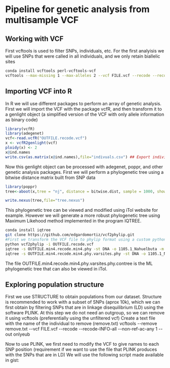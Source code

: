 # Pipeline for genetic analysis from multisample VCF #
## Working with VCF ##

First vcftools is used to filter SNPs, individuals, etc.
For the first analyisis we will use SNPs that were called in all individuals, and we only retain biallelic sites  

```bash
conda install vcftools perl-vcftools-vcf
vcftools --max-missing 1 --max-alleles 2 --vcf FILE.vcf --recode --recode-INFO-all --out OUTFILE
```


## Importing VCF into R ##

In R we will use different packages to perform an array of genetic analysis. First we will import the VCF with the package vcfR, and then transform it to a genlight object (a simplified version of the VCF with only allele information as binary code)

```r
library(vcfR)
library(adegenet)
vcf<-read.vcfR("OUTFILE.recode.vcf")
x <- vcfR2genlight(vcf)
ploidy(x) <- 2 
x@ind.names
write.csv(as.matrix(x@ind.names),file="indivuals.csv") ## Export individuals names to complete with metainformation (populations for example)
```

Now this genlight object can be processed with adegenet, poppr, and other genetic analysis packages. First we will perform a phylogenetic tree using a bitwise distance matrix built from SNP data
```r
library(poppr)
tree<-aboot(x,tree = "nj", distance = bitwise.dist, sample = 1000, showtree = F, cutoff = 50, quiet = T)

write.nexus(tree,file="tree.nexus")
```
This phylogenetic tree can be viewed and modified using iTol website for example. However we will generate a more robust phylogenetic tree using Maximum Likehood method implemented in the program IQTREE.

```bash
conda install iqtree
git clone https://github.com/edgardomortiz/vcf2phylip.git
#First we transform the VCF file to phylip format using a custom python script developed by edgardomortiz, and then we use it for IQTREE
python vcf2phylip -i OUTFILE.recode.vcf
iqtree -s OUTFILE.min4.recode.min4.phy -st DNA -o 1105.1_Nahuelbuta -m GTR+ASC -nt 8 #outgroup is 1105.1_Nahuelbuta as is a different species
iqtree -s OUTFILE.min4.recode.min4.phy.varsites.phy -st DNA -o 1105.1_Nahuelbuta -m GTR+ASC -nt 8 -bb 1000 -redo
```
The file OUTFILE.min4.recode.min4.phy.varsites.phy.contree is the ML phylogenetic tree that can also be viewed in iTol.

## Exploring population structure ##
First we use STRUCTURE to obtain populations from our dataset. Structure is recommended to work with a subset of SNPs (aprox 10k), which we can first obtain by filtering SNPs that are in linkage disequilibrium (LD) using the software PLINK.
At this step we do not need an outgroup, so we can remove it using vcftools (preferentially using the unfiltered vcf)
Create a text file with the name of the individual to remove (remove.txt)
vcftools --remove remove.txt --vcf FILE.vcf --recode --recode-INFO-all --non-ref-ac-any 1 --out onlyeub

Now to use PLINK, we first need to modify the VCF to give names to each SNP position (requirement if we want to use the file that PLINK produces with the SNPs that are in LD)
We will use the following script made available in gist:
<script src="https://gist.github.com/janxkoci/25d495e6cb9f21d5ee4af3005fb3c77a.js"></script>








